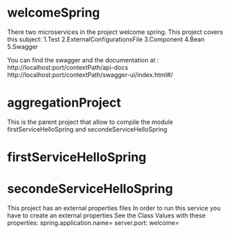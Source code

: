 # welcomeSpring
There two microservices in the project welcome spring.
This project covers this subject:
1.Test
2.ExternalConfigurationsFile
3.Component 
4.Bean
5.Swagger

You can find the swagger and the documentation at :
http://localhost:port/contextPath/api-docs
http://localhost:port/contextPath/swagger-ui/index.html#/


# aggregationProject
This is the parent project that allow to compile
the module firstServiceHelloSpring 
and secondeServiceHelloSpring


# firstServiceHelloSpring

# secondeServiceHelloSpring
This project has an external  properties files
In order to run this service you have to create an external properties
See the Class Values with these properties:
spring.application.name=
server.port: 
welcome=


